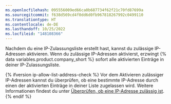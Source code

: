 ```yaml
---
ms.openlocfilehash: 095556009ed66ca0b687734f62f21c70fd87699a
ms.sourcegitcommit: f638d569cd4f0dd6d0fb967818267992c0499110
ms.translationtype: HT
ms.contentlocale: de-DE
ms.lasthandoff: 10/25/2022
ms.locfileid: "148108366"
---
```

Nachdem du eine IP-Zulassungsliste erstellt hast, kannst du zulässige IP-Adressen aktivieren. Wenn du zulässige IP-Adressen aktivierst, erzwingt {% data variables.product.company_short %} sofort alle aktivierten Einträge in deiner IP-Zulassungsliste.

{% ifversion ip-allow-list-address-check %} Vor dem Aktivieren zulässiger IP-Adressen kannst du überprüfen, ob eine bestimmte IP-Adresse durch einen der aktivierten Einträge in deiner Liste zugelassen wird. Weitere Informationen findest du unter [Überprüfen, ob eine IP-Adresse zulässig ist](#checking-if-an-ip-address-is-permitted).
{% endif %}
